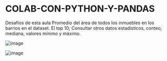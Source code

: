 # COLAB-CON-PYTHON-Y-PANDAS
Desafíos de esta aula Promedio del área de todos los inmuebles en los barrios en el dataset. El top 10; Consultar otros datos estadísticos, conteo, mediana, valores mínimo y máximo.

![image](https://github.com/leomj07/COLAB-CON-PYTHON-Y-PANDAS/assets/13156906/6d0c176c-f55e-4f62-920b-3e540f0610ef)





![image](https://github.com/leomj07/COLAB-CON-PYTHON-Y-PANDAS/assets/13156906/5245976e-2589-4566-8fe4-4c4962d9dda5)

